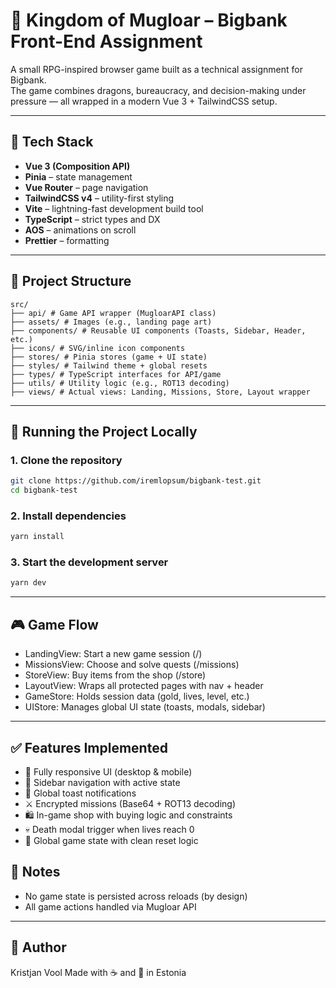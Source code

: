 # 🐉 Kingdom of Mugloar – Bigbank Front-End Assignment

A small RPG-inspired browser game built as a technical assignment for Bigbank.  
The game combines dragons, bureaucracy, and decision-making under pressure — all wrapped in a modern Vue 3 + TailwindCSS setup.

---

## 🧱 Tech Stack

- **Vue 3 (Composition API)**
- **Pinia** – state management
- **Vue Router** – page navigation
- **TailwindCSS v4** – utility-first styling
- **Vite** – lightning-fast development build tool
- **TypeScript** – strict types and DX
- **AOS** – animations on scroll
- **Prettier** – formatting

---

## 📂 Project Structure

```
src/
├── api/ # Game API wrapper (MugloarAPI class)
├── assets/ # Images (e.g., landing page art)
├── components/ # Reusable UI components (Toasts, Sidebar, Header, etc.)
├── icons/ # SVG/inline icon components
├── stores/ # Pinia stores (game + UI state)
├── styles/ # Tailwind theme + global resets
├── types/ # TypeScript interfaces for API/game
├── utils/ # Utility logic (e.g., ROT13 decoding)
├── views/ # Actual views: Landing, Missions, Store, Layout wrapper
```
---

## 🚀 Running the Project Locally

### 1. Clone the repository

```bash
git clone https://github.com/iremlopsum/bigbank-test.git
cd bigbank-test
```
### 2. Install dependencies

```bash
yarn install
```

### 3. Start the development server

```bash
yarn dev
```
---

## 🎮 Game Flow

- LandingView: Start a new game session (/)
- MissionsView: Choose and solve quests (/missions)
- StoreView: Buy items from the shop (/store)
- LayoutView: Wraps all protected pages with nav + header
- GameStore: Holds session data (gold, lives, level, etc.)
- UIStore: Manages global UI state (toasts, modals, sidebar)

---

## ✅ Features Implemented

- 🎨 Fully responsive UI (desktop & mobile)
- 🧭 Sidebar navigation with active state
- 🎁 Global toast notifications
- ⚔️ Encrypted missions (Base64 + ROT13 decoding)
- 🛍 In-game shop with buying logic and constraints
- 💀 Death modal trigger when lives reach 0
- 💾 Global game state with clean reset logic

## 📎 Notes

- No game state is persisted across reloads (by design)
- All game actions handled via Mugloar API

---

## 👤 Author

Kristjan Vool
Made with ☕ and 🐉 in Estonia
